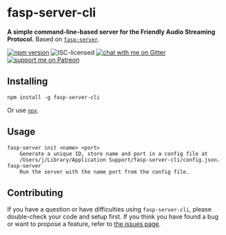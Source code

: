 # fasp-server-cli

**A simple command-line-based server for the Friendly Audio Streaming Protocol.** Based on [`fasp-server`](https://github.com/derhuerst/fasp-server).

[![npm version](https://img.shields.io/npm/v/fasp-server-cli.svg)](https://www.npmjs.com/package/fasp-server-cli)
![ISC-licensed](https://img.shields.io/github/license/derhuerst/fasp-server-cli.svg)
[![chat with me on Gitter](https://img.shields.io/badge/chat%20with%20me-on%20gitter-512e92.svg)](https://gitter.im/derhuerst)
[![support me on Patreon](https://img.shields.io/badge/support%20me-on%20patreon-fa7664.svg)](https://patreon.com/derhuerst)


## Installing

```shell
npm install -g fasp-server-cli
```

Or use [`npx`](https://npmjs.com/package/npx).


## Usage

```
fasp-server init <name> <port>
    Generate a unique ID, store name and port in a config file at
    /Users/j/Library/Application Support/fasp-server-cli/config.json.
fasp-server
    Run the server with the name port from the config file.
```


## Contributing

If you have a question or have difficulties using `fasp-server-cli`, please double-check your code and setup first. If you think you have found a bug or want to propose a feature, refer to [the issues page](https://github.com/derhuerst/fasp-server-cli/issues).

